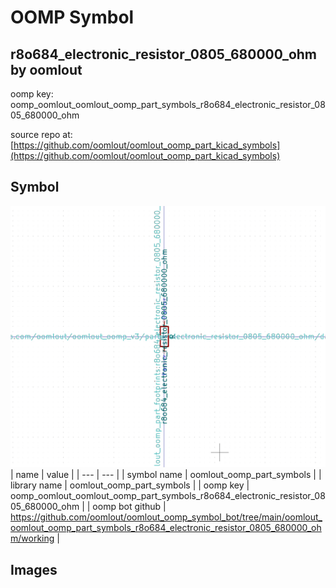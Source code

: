 # OOMP Symbol  
## r8o684_electronic_resistor_0805_680000_ohm  by oomlout  
  
oomp key: oomp_oomlout_oomlout_oomp_part_symbols_r8o684_electronic_resistor_0805_680000_ohm  
  
source repo at: [https://github.com/oomlout/oomlout_oomp_part_kicad_symbols](https://github.com/oomlout/oomlout_oomp_part_kicad_symbols)  
## Symbol  
  
[![working.png](working_600.png)](working.png)  
| name | value | 
| --- | --- | 
| symbol name | oomlout_oomp_part_symbols | 
| library name | oomlout_oomp_part_symbols | 
| oomp key | oomp_oomlout_oomlout_oomp_part_symbols_r8o684_electronic_resistor_0805_680000_ohm | 
| oomp bot github | https://github.com/oomlout/oomlout_oomp_symbol_bot/tree/main/oomlout_oomlout_oomp_part_symbols_r8o684_electronic_resistor_0805_680000_ohm/working | 
## Images  
